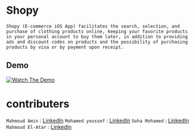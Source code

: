 # Shopy
`
Shopy (E-commerce iOS App) facilitates the search, selection, and purchase of clothing products online, keeping your favorite products in your personal account to buy them later, in addition to providing ads and discount codes on products and the possibility of purchasing products by visa or by payment upon receipt.
`


## Demo

[![Watch The Demo](https://i.imgur.com/vKb2F1B.png)](https://www.youtube.com/watch?v=QqhAcO0G8oIxNpGELisEx0)




# contributers

`Mahmoud Amin` : [LinkedIn](https://www.linkedin.com/in/mahmoud-amin-03325a148/)
`Mohamed youssef` : [LinkedIn](https://www.linkedin.com/in/youssef0111/)
`Soha Mohamed` : [LinkedIn](www.linkedin.com/in/soha-mohamed)
`Mahmoud El-Atar` : [LinkedIn](https://www.linkedin.com/in/mahmoudelattar427/)

